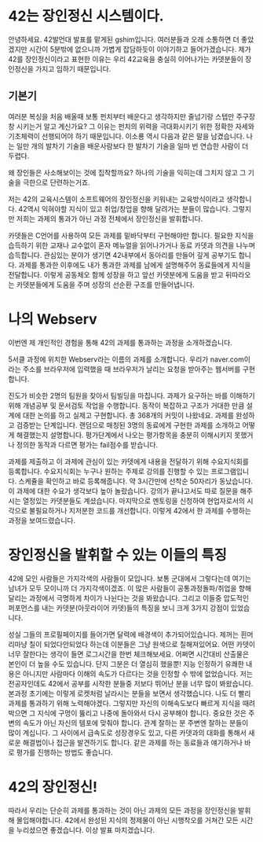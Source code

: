 # 42는 장인정신 시스템이다.

안녕하세요. 42발언대 발표를 맡게된 gshim입니다.
여러분들과 오래 소통하면 더 좋았겠지만 시간이 5분밖에 없으니까 가볍게 잡담하듯이 이야기하고 들어가겠습니다.
제가 42를 장인정신이라고 표현한 이유는
우리 42교육을 충실히 이어나가는 카뎃분들이 장인정신을 가지고 임하기 때문입니다.

## 기본기
여러분 복싱을 처음 배울때 보통 펀치부터 배운다고 생각하지만
줄넘기랑 스텝만 주구장창 시키는거 알고 계신가요?
그 이유는 펀치의 위력을 극대화시키기 위한 정확한 자세와 기초체력이 선행되어야 하기 때문입니다.
이소룡 역시 다음과 같은 말을 남겼습니다.
나는 일만 개의 발차기 기술을 배운사람보다 한 발차기 기술을 일마 번 연습한 사람이 더 두렵다.

왜 장인들은 사소해보이는 것에 집착할까요?
하나의 기술을 익히는데 그치지 않고 그 기술을 극한으로 단련하는거죠.

저는 42의 교육시스템이 소프트웨어의 장인정신을 키워내는 교육방식이라고 생각합니다.
42역시 익혀야할 지식이 있고 취업/창업을 향해 달려가는 분들이 많습니다.
그렇지만 저희는 과제의 통과가 아닌 과정 전체에서 장인정신을 발휘합니다.

카뎃들은 C언어를 사용하여 모든 과제를 밑바닥부터 구현해야만 합니다.
필요한 지식을 습득하기 위한 교재나 교수없이 혼자 메뉴얼을 읽어나가거나 동료 카뎃과 의견을 나누며 습득합니다.
관심있는 분야가 생기면 42내부에서 동아리를 만들어 깊게 공부기도 합니다.
과제를 통과한 이후에도 내가 통과한 과제를 남에게 설명해주어 동료들에게 지식을 전달합니다.
이렇게 공동체오 함께 성장을 하고 앞선 카뎃분에게 도움을 받고 뒤따라오는 카뎃분들에게 도움을 주며
성장의 선순환 구조를 만들어냅니다.

# 나의 Webserv

이번엔 제 개인적인 경험을 통해 42의 과제를 통과하는 과정을 소개하겠습니다.

5서클 과정에 위치한 Webserv라는 이름의 과제를 소개합니다.
우리가 naver.com이라는 주소를 브라우저에 입력했을 때 브라우저가 날리는 요청을 받아주는 웹서버를 구현합니다.

진도가 비슷한 2명의 팀원을 찾아서 팀빌딩을 마칩니다.
과제가 요구하는 바를 이해하기 위해 개념공부 및 문서검토 작업을 수행합니다.
동작이 복잡하고 구조가 거대한 만큼 설계에 대한 논의를 하고 실제고 구현합니다.
총 368개의 커밋이 나왔네요.
과제를 완성하고 검증받는 단계입니다. 랜덤으로 매칭된 3명의 동료에게 구현한 과제를 소개하고 어떻게 해결했는지
설명합니다.
평가단계에서 나오는 평가항목을 충분히 이해시키지 못했거나 정의한 동작과 다르면 평가는 fail점수를 받습니다.

과제를 제출하고 이 과제에 관심이 있는 카뎃에게 내용을 전달하기 위해 수요지식회를 등록합니다.
수요지식회는 누구나 원하는 주제로 강의를 진행할 수 있는 프로그램입니다. 스케쥴을 확인하고 바로 등록해줍니다.
약 3시간만에 선착순 50자리가 동났습니다. 이 과제에 대한 수요가 생각보다 높아 놀랐습니다.
강의가 끝나고서도 따로 질문을 해주시는 열정있는 카뎃분들도 계셨습니다.
마지막으로 멘토링을 신청하여 현업자로서의 시각으로 불필요하거나 지저분한 코드를 개선합니다.
이렇게 42에서 한 과제를 수행하는 과정을 보여드렸습니다.

# 장인정신을 발휘할 수 있는 이들의 특징

42에 모인 사람들은 가지각색의 사람들이 모입니다. 보통 군대에서 그렇다는데 여기는 남녀가 모두 모이니까 더 가지각색이겠죠.
이 많은 사람들이 공통과정돌파/취업을 향해 달리는 과정에서 극명하게 차이가 나뉜다는 것을 봐왔습니다.
그리고 이들중 압도적인 퍼포먼스를 내는 카뎃분(아웃라이어 카뎃)들의 특징을 보니 크게 3가지 강점이 있었습니다.

성실
	그들의 프로필페이지를 들어가면 달력에 배경색이 추가되어있습니다. 제꺼는 흰머리마냥 칠이 되었다안되었다 하는데 이분들은 그냥 원색으로 칠해져있어요.
	어떤 카뎃이 너무 잘한다는 생각이 들면 로그시간을 한번 체크해보세요. 어쩌면 시간대비 산출물은 본인이 더 높을 수도 있습니다. 단지 그분은 더 열심히 했을뿐!
지능
	인정하기 유쾌한 내용은 아니지만 사람마다 이해의 속도가 다르다는 것을 인정할 수 밖에 없었습니다. 저는 전공자인데도 42에서 공부를 시작한 분들중 저보다 뛰어난 분을 너무 많이 봐왔습니다.
	본과정 초기에는 이렇게 로켓처럼 날라시는 분들을 보면서 생각했습니다. 나도 더 빨리 과제를 통과하기 위해 노력해야겠다. 그렇지만 자신의 이해속도보다 빠르게 지식을 때려박으면 그 지식에 구멍이 뚫리고 나중에 돌아와서 다시 공부해야 합니다. 중요한 것은 주변의 속도가 아닌 자신의 템포에 맞춰야 합니다.
관계
	잘하는 분 주변엔 잘하는 분들이 많이 계십니다. 그 사이에서 급속도로 성장경우도 있고, 다른 카뎃과의 대화를 통해서 새로운 해결법이나 접근을 발견하기도 합니다. 같은 과제를 하는 동료들과 얘기하거나 바로 평가를 진행하는 방법도 좋습니다.

# 42의 장인정신!
따라서 우리는 단순히 과제를 통과하는 것이 아닌 과제의 모든 과정을 장인정신을 발휘해 몰입해야합니다.
42에서 완성된 지식의 정제물이 아닌 시행착오를 거쳐간 모든 시간을 누리셨으면 좋겠습니다.
이상 발표 마치겠습니다.
